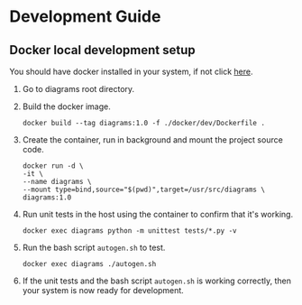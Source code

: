 # Development Guide

## Docker local development setup

You should have docker installed in your system, if not click [here](https://docs.docker.com/get-docker/).

1. Go to diagrams root directory.

2. Build the docker image.

    ```shell
    docker build --tag diagrams:1.0 -f ./docker/dev/Dockerfile .
    ```

3. Create the container, run in background and mount the project source code.

    ```shell
    docker run -d \
    -it \
    --name diagrams \
    --mount type=bind,source="$(pwd)",target=/usr/src/diagrams \
    diagrams:1.0
    ```

4. Run unit tests in the host using the container to confirm that it's working.

    ```shell
    docker exec diagrams python -m unittest tests/*.py -v
    ```

5. Run the bash script `autogen.sh` to test.

    ```shell
    docker exec diagrams ./autogen.sh
    ```

6. If the unit tests and the bash script `autogen.sh` is working correctly, then your system is now ready for development.